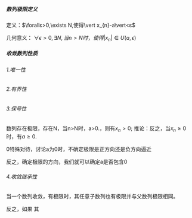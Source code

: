 ##### 数列极限定义
定义：$\forallε>0,\exists N,使得\vert x_{n}-a\vert<ε$

几何意义：
$\forall \epsilon>0,\exists N,当n>N时，使得\vert x_{n} \vert \in U(a,\epsilon)$
##### 收敛数列性质


###### 1.唯一性
###### 2.有界性

###### 3.保号性

数列存在极限，存在N，当n>N时，a>0.，则有$x_{n}>0$;
推论：反之，当$x_{n}\geq0$时，有$a\geq{0}$.

0特殊对待，讨论a为0时，不确定极限是正方向还是负方向逼近

反之，确定极限的方向，我们就可以确定a是否包含0

###### 4.收敛继承性
当一个数列收敛，有极限时，其任意子数列也有极限并与父数列极限相同。

反之，如果
其